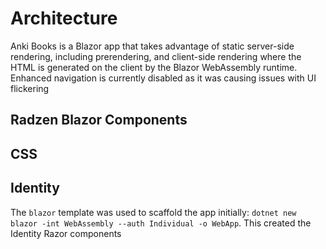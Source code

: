 # Architecture

Anki Books is a Blazor app that takes advantage of static server-side rendering, including prerendering, and client-side rendering where the HTML is generated on the client by the Blazor WebAssembly runtime. Enhanced navigation is currently disabled as it was causing issues with UI flickering

## Radzen Blazor Components

## CSS

## Identity

The `blazor` template was used to scaffold the app initially: `dotnet new blazor -int WebAssembly --auth Individual -o WebApp`. This created the Identity Razor components